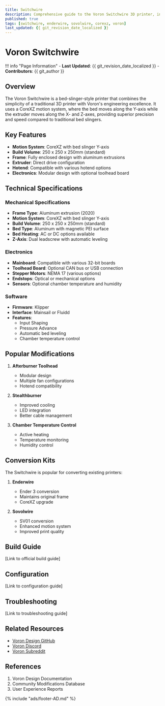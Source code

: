 ```yaml
---
title: Switchwire
description: Comprehensive guide to the Voron Switchwire 3D printer, including specifications, features, and modifications
published: true
tags: [switchwire, enderwire, sovolwire, corexz, voron]
last_updated: {{ git_revision_date_localized }}
---
```


# Voron Switchwire

!!! info "Page Information"
    - **Last Updated**: {{ git_revision_date_localized }}
    - **Contributors**: {{ git_author }}

## Overview
The Voron Switchwire is a bed-slinger-style printer that combines the simplicity of a traditional 3D printer with Voron's engineering excellence. It uses a CoreXZ motion system, where the bed moves along the Y-axis while the extruder moves along the X- and Z-axes, providing superior precision and speed compared to traditional bed slingers.

## Key Features
- **Motion System**: CoreXZ with bed slinger Y-axis
- **Build Volume**: 250 x 250 x 250mm (standard)
- **Frame**: Fully enclosed design with aluminum extrusions
- **Extruder**: Direct drive configuration
- **Hotend**: Compatible with various hotend options
- **Electronics**: Modular design with optional toolhead board

## Technical Specifications

### Mechanical Specifications
- **Frame Type**: Aluminum extrusion (2020)
- **Motion System**: CoreXZ with bed slinger Y-axis
- **Build Volume**: 250 x 250 x 250mm (standard)
- **Bed Type**: Aluminum with magnetic PEI surface
- **Bed Heating**: AC or DC options available
- **Z-Axis**: Dual leadscrew with automatic leveling

### Electronics
- **Mainboard**: Compatible with various 32-bit boards
- **Toolhead Board**: Optional CAN bus or USB connection
- **Stepper Motors**: NEMA 17 (various options)
- **Endstops**: Optical or mechanical options
- **Sensors**: Optional chamber temperature and humidity

### Software
- **Firmware**: Klipper
- **Interface**: Mainsail or Fluidd
- **Features**:
  - Input Shaping
  - Pressure Advance
  - Automatic bed leveling
  - Chamber temperature control

## Popular Modifications
1. **Afterburner Toolhead**
   - Modular design
   - Multiple fan configurations
   - Hotend compatibility

2. **Stealthburner**
   - Improved cooling
   - LED integration
   - Better cable management

3. **Chamber Temperature Control**
   - Active heating
   - Temperature monitoring
   - Humidity control

## Conversion Kits
The Switchwire is popular for converting existing printers:

1. **Enderwire**
   - Ender 3 conversion
   - Maintains original frame
   - CoreXZ upgrade

2. **Sovolwire**
   - SV01 conversion
   - Enhanced motion system
   - Improved print quality

## Build Guide
[Link to official build guide]

## Configuration
[Link to configuration guide]

## Troubleshooting
[Link to troubleshooting guide]

## Related Resources
- [Voron Design GitHub](https://github.com/VoronDesign)
- [Voron Discord](https://discord.gg/voron)
- [Voron Subreddit](https://www.reddit.com/r/voroncorexy)

## References
1. Voron Design Documentation
2. Community Modifications Database
3. User Experience Reports

{% include "ads/footer-AD.md" %}

